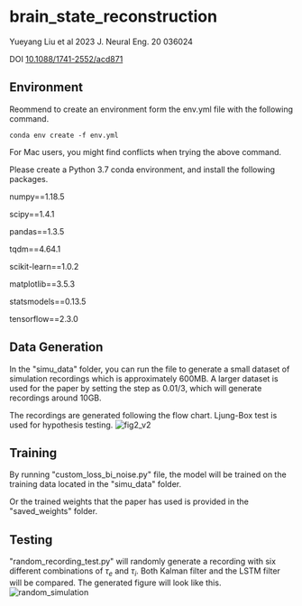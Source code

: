 # brain_state_reconstruction

Yueyang Liu et al 2023 J. Neural Eng. 20 036024


DOI [10.1088/1741-2552/acd871](https://iopscience.iop.org/article/10.1088/1741-2552/acd871)

## Environment
Reommend to create an environment form the env.yml file with the following command.

```
conda env create -f env.yml
```

For Mac users, you might find conflicts when trying the above command.


Please create a Python 3.7 conda environment, and install the following packages.

numpy==1.18.5

scipy==1.4.1

pandas==1.3.5

tqdm==4.64.1

scikit-learn==1.0.2

matplotlib==3.5.3

statsmodels==0.13.5

tensorflow==2.3.0

## Data Generation
In the "simu_data" folder, you can run the file to generate a small dataset of simulation recordings which is approximately 600MB. A larger dataset is used for the paper by setting the step as 0.01/3, which will generate recordings around 10GB.

The recordings are generated following the flow chart. Ljung-Box test is used for hypothesis testing.
![fig2_v2](https://user-images.githubusercontent.com/54312398/208929960-237fdfc5-af98-4744-a924-4a972c87fac0.png)


## Training
By running "custom_loss_bi_noise.py" file, the model will be trained on the training data located in the "simu_data" folder.

Or the trained weights that the paper has used is provided in the "saved_weights" folder.


## Testing
"random_recording_test.py" will randomly generate a recording with six different combinations of $\tau_e$ and $\tau_i$. Both Kalman filter and the LSTM filter will be compared. The generated figure will look like this.
![random_simulation](https://user-images.githubusercontent.com/54312398/207226657-ba39db0e-b0f0-4dcd-b2f9-034dd2c82688.jpg)
